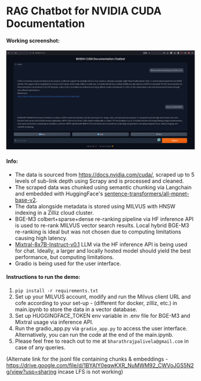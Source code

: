 # RAG Chatbot for NVIDIA CUDA Documentation

#### Working screenshot:

<p align="center">
<img src="working_screenshot.png" width="800">
</p>


#### Info:
* The data is sourced from https://docs.nvidia.com/cuda/, scraped up to 5 levels of sub-link depth using Scrapy and is processed and cleaned.
* The scraped data was chunked using semantic chunking via Langchain and embedded with HuggingFace's [sentence-transformers/all-mpnet-base-v2](https://huggingface.co/sentence-transformers/all-mpnet-base-v2). 
* The data alongside metadata is stored using MILVUS with HNSW indexing in a Zilliz cloud cluster.
* BGE-M3 colbert+sparse+dense re-ranking pipeline via HF inference API is used to re-rank MILVUS vector search results. Local hybrid BGE-M3 re-ranking is ideal but was not chosen due to computing limitations causing high latency.
* [Mixtral-8x7B-Instruct-v0.1](https://huggingface.co/mistralai/Mixtral-8x7B-Instruct-v0.1) LLM via the HF inference API is being used for chat. Ideally, a larger and locally hosted model should yield the best performance, but computing limitations.
* Gradio is being used for the user interface.

#### Instructions to run the demo:
1. `pip install -r requirements.txt`
2. Set up your MILVUS account, modify and run the Milvus client URL and cofe according to your set-up - (different for docker, zilliz, etc.) in main.ipynb to store the data in a vector database.
3. Set up HUGGINGFACE_TOKEN env variable in .env file for BGE-M3 and Mixtral usage via inference API.
4. Run the gradio_app.py via `gradio_app.py` to access the user interface. Alternatively, you can run the code at the end of the main.ipynb.
5. Please feel free to reach out to me at `bharathrajpalivela@gmail.com` in case of any queries.

(Alternate link for the jsonl file containing chunks & embeddings - https://drive.google.com/file/d/1BYAlY0eqwKXR_NuMWM92_CWVoJGS5N2g/view?usp=sharing incase LFS is not working)

